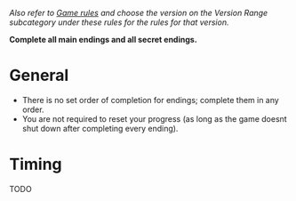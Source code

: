 *Also refer to [Game rules](/rinse_and_repeat/leaderboards?rules=game) and choose the version on the Version Range subcategory under these rules for the rules for that version.*

**Complete all main endings and all secret endings.**

# General

- There is no set order of completion for endings; complete them in any order.
- You are not required to reset your progress (as long as the game doesnt shut down after completing every ending).

# Timing

TODO